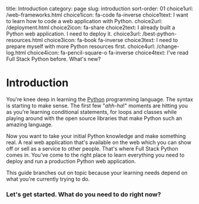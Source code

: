 title: Introduction
category: page
slug: introduction
sort-order: 01
choice1url: /web-frameworks.html
choice1icon: fa-code fa-inverse
choice1text: I want to learn how to code a web application with Python.
choice2url: /deployment.html
choice2icon: fa-share
choice2text: I already built a Python web application. I need to deploy it.
choice3url: /best-python-resources.html
choice3icon: fa-book fa-inverse
choice3text: I need to prepare myself with more Python resources first.
choice4url: /change-log.html
choice4icon: fa-pencil-square-o fa-inverse
choice4text: I've read Full Stack Python before. What's new?


# Introduction
You're knee deep in learning the [Python](http://www.python.org/)
programming language. The syntax is starting to make sense. The first
few "*ahh-ha*!" moments are hitting you as you're learning conditional
statements, for loops and classes while playing around with the open source 
libraries that make Python such an amazing language.

Now you want to take your initial Python knowledge and make something real.
A real web application that's available on the web which you can show off or 
sell as a service to other people. That's where Full Stack Python comes in. 
You've come to the right place to learn everything you need to deploy and 
run a production Python web application.

This guide branches out on topic because your learning needs depend on what
you're currently trying to do. 

### Let's get started. What do you need to do right now?
